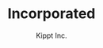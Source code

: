 ---
title: "Incorporated"
github: https://github.com/kippt/jekyll-incorporated
demo: http://blog.sendtoinc.com/
author: Kippt Inc.
draft: true
ssg:
  - Jekyll
cms:
  - No Cms
---
